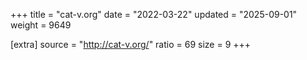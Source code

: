+++
title = "cat-v.org"
date = "2022-03-22"
updated = "2025-09-01"
weight = 9649

[extra]
source = "http://cat-v.org/"
ratio = 69
size = 9
+++
